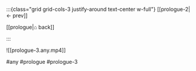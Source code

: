:::{class="grid grid-cols-3 justify-around text-center w-full"}
[[prologue-2|← prev]]

[[prologue|⌂ back]]

<span/>

:::

![[prologue-3.any.mp4]]

#any #prologue #prologue-3


